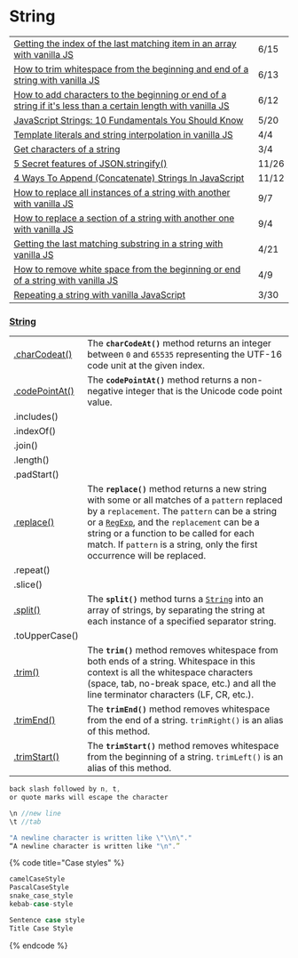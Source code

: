 # String

|  |  |
| :--- | :--- |
| [Getting the index of the last matching item in an array with vanilla JS](https://gomakethings.com/getting-the-index-of-the-last-matching-item-in-an-array-with-vanilla-js/) | 6/15 |
| [How to trim whitespace from the beginning and end of a string with vanilla JS](https://gomakethings.com/how-to-trim-whitespace-from-the-beginning-and-end-of-a-string-with-vanilla-js/) | 6/13 |
| [How to add characters to the beginning or end of a string if it's less than a certain length with vanilla JS](https://gomakethings.com/how-to-add-characters-to-the-beginning-or-end-of-a-string-if-its-less-than-a-certain-length-with-vanilla-js/) | 6/12 |
| [JavaScript Strings: 10 Fundamentals You Should Know](https://medium.com/dailyjs/javascript-strings-10-fundamentals-you-should-know-d29e6e5f3a1a) | 5/20 |
| [Template literals and string interpolation in vanilla JS](https://gomakethings.com/template-literals-and-string-interpolation-in-vanilla-js/) | 4/4 |
| [Get characters of a string](https://getfrontend.tips/get-characters-of-a-string.html) | 3/4 |
| [5 Secret features of JSON.stringify\(\)](https://medium.com/javascript-in-plain-english/5-secret-features-of-json-stringify-c699340f9f27) | 11/26 |
| [4 Ways To Append \(Concatenate\) Strings In JavaScript](https://medium.com/javascript-in-plain-english/how-to-append-concatenate-strings-in-javascript-a-few-different-ways-e1d5a97f4503) | 11/12 |
| [How to replace all instances of a string with another with vanilla JS](https://gomakethings.com/how-to-replace-all-instances-of-a-string-with-another-with-vanilla-js/?mc_cid=376b7ffb17&mc_eid=[UNIQID]) | 9/7 |
| [How to replace a section of a string with another one with vanilla JS](https://gomakethings.com/how-to-replace-a-section-of-a-string-with-another-one-with-vanilla-js/?mc_cid=251eb9b3cc&mc_eid=[UNIQID]) | 9/4 |
| [Getting the last matching substring in a string with vanilla JS](https://gomakethings.com/getting-the-last-matching-substring-in-a-string-with-vanilla-js/?mc_cid=1bcacccb54&mc_eid=[UNIQID]) | 4/21 |
| [How to remove white space from the beginning or end of a string with vanilla JS](https://gomakethings.com/how-to-remove-white-space-from-the-beginning-or-end-of-a-string-with-vanilla-js/?mc_cid=9d68dee46f&mc_eid=[UNIQID]) | 4/9 |
| [Repeating a string with vanilla JavaScript](https://gomakethings.com/repeating-a-string-with-vanilla-javascript/?mc_cid=488e8f4357&mc_eid=[UNIQID]) | 3/30 |

### [String](https://developer.mozilla.org/en-US/docs/Web/JavaScript/Reference/Global_Objects/String)

|  |  |
| :--- | :--- |
| [.charCodeat\(\)](https://developer.mozilla.org/en-US/docs/Web/JavaScript/Reference/Global_Objects/String/charCodeAt) | The **`charCodeAt()`** method returns an integer between `0` and `65535` representing the UTF-16 code unit at the given index. |
| [.codePointAt\(\)](https://developer.mozilla.org/en-US/docs/Web/JavaScript/Reference/Global_Objects/String/codePointAt) | The **`codePointAt()`** method returns a non-negative integer that is the Unicode code point value. |
| .includes\(\) |  |
| .indexOf\(\) |  |
| .join\(\) |  |
| .length\(\) |  |
| .padStart\(\) |  |
| [.replace\(\)](https://developer.mozilla.org/en-US/docs/Web/JavaScript/Reference/Global_Objects/String/replace) | The **`replace()`** method returns a new string with some or all matches of a `pattern` replaced by a `replacement`. The `pattern` can be a string or a [`RegExp`](https://developer.mozilla.org/en-US/docs/Web/JavaScript/Reference/Global_Objects/RegExp), and the `replacement` can be a string or a function to be called for each match. If `pattern` is a string, only the first occurrence will be replaced. |
| .repeat\(\) |  |
| .slice\(\) |  |
| [.split\(\)](https://developer.mozilla.org/en-US/docs/Web/JavaScript/Reference/Global_Objects/String/split) | The **`split()`** method turns a [`String`](https://developer.mozilla.org/en-US/docs/Web/JavaScript/Reference/Global_Objects/String) into an array of strings, by separating the string at each instance of a specified separator string. |
| .toUpperCase\(\) |  |
| [.trim\(\)](https://developer.mozilla.org/en-US/docs/Web/JavaScript/Reference/Global_Objects/String/Trim) | The **`trim()`** method removes whitespace from both ends of a string. Whitespace in this context is all the whitespace characters \(space, tab, no-break space, etc.\) and all the line terminator characters \(LF, CR, etc.\).  |
| [.trimEnd\(\)](https://developer.mozilla.org/en-US/docs/Web/JavaScript/Reference/Global_Objects/String/trimEnd) | The **`trimEnd()`** method removes whitespace from the end of a string. `trimRight()` is an alias of this method. |
| [.trimStart\(\)](https://developer.mozilla.org/en-US/docs/Web/JavaScript/Reference/Global_Objects/String/trimStart) | The **`trimStart()`** method removes whitespace from the beginning of a string. `trimLeft()` is an alias of this method. |

```javascript
back slash followed by n, t, 
or quote marks will escape the character

\n //new line
\t //tab

"A newline character is written like \"\\n\"."
“A newline character is written like "\n".”
```

{% code title="Case styles" %}
```javascript
camelCaseStyle
PascalCaseStyle
snake_case_style
kebab-case-style

Sentence case style
Title Case Style
```
{% endcode %}

